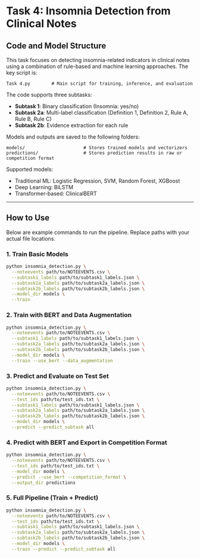 # Task 4: Insomnia Detection from Clinical Notes

## Code and Model Structure

This task focuses on detecting insomnia-related indicators in clinical notes using a combination of rule-based and machine learning approaches. The key script is:

```
Task 4.py        # Main script for training, inference, and evaluation
```

The code supports three subtasks:

* **Subtask 1**: Binary classification (Insomnia: yes/no)
* **Subtask 2a**: Multi-label classification (Definition 1, Definition 2, Rule A, Rule B, Rule C)
* **Subtask 2b**: Evidence extraction for each rule

Models and outputs are saved to the following folders:

```
models/                      # Stores trained models and vectorizers
predictions/                 # Stores prediction results in raw or competition format
```

Supported models:

* Traditional ML: Logistic Regression, SVM, Random Forest, XGBoost
* Deep Learning: BiLSTM
* Transformer-based: ClinicalBERT

---

## How to Use

Below are example commands to run the pipeline. Replace paths with your actual file locations.

### 1. Train Basic Models

```bash
python insomnia_detection.py \
  --noteevents path/to/NOTEEVENTS.csv \
  --subtask1_labels path/to/subtask1_labels.json \
  --subtask2a_labels path/to/subtask2a_labels.json \
  --subtask2b_labels path/to/subtask2b_labels.json \
  --model_dir models \
  --train
```

### 2. Train with BERT and Data Augmentation

```bash
python insomnia_detection.py \
  --noteevents path/to/NOTEEVENTS.csv \
  --subtask1_labels path/to/subtask1_labels.json \
  --subtask2a_labels path/to/subtask2a_labels.json \
  --subtask2b_labels path/to/subtask2b_labels.json \
  --model_dir models \
  --train --use_bert --data_augmentation
```

### 3. Predict and Evaluate on Test Set

```bash
python insomnia_detection.py \
  --noteevents path/to/NOTEEVENTS.csv \
  --test_ids path/to/test_ids.txt \
  --subtask1_labels path/to/subtask1_labels.json \
  --subtask2a_labels path/to/subtask2a_labels.json \
  --subtask2b_labels path/to/subtask2b_labels.json \
  --model_dir models \
  --predict --predict_subtask all
```

### 4. Predict with BERT and Export in Competition Format

```bash
python insomnia_detection.py \
  --noteevents path/to/NOTEEVENTS.csv \
  --test_ids path/to/test_ids.txt \
  --model_dir models \
  --predict --use_bert --competition_format \
  --output_dir predictions
```

### 5. Full Pipeline (Train + Predict)

```bash
python insomnia_detection.py \
  --noteevents path/to/NOTEEVENTS.csv \
  --test_ids path/to/test_ids.txt \
  --subtask1_labels path/to/subtask1_labels.json \
  --subtask2a_labels path/to/subtask2a_labels.json \
  --subtask2b_labels path/to/subtask2b_labels.json \
  --model_dir models \
  --train --predict --predict_subtask all
```
